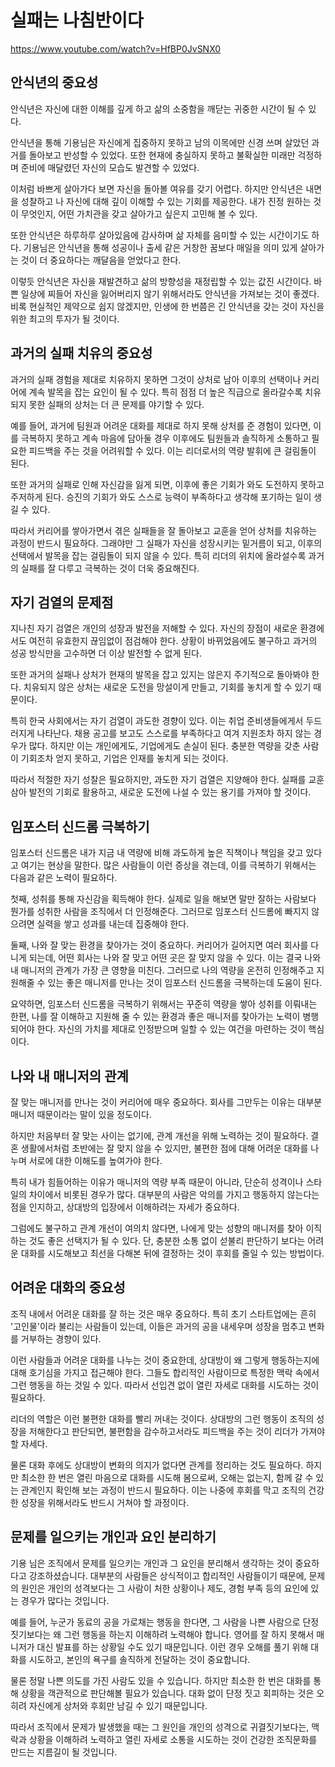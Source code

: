 # 실패는 나침반이다

https://www.youtube.com/watch?v=HfBP0JvSNX0

## 안식년의 중요성

안식년은 자신에 대한 이해를 깊게 하고 삶의 소중함을 깨닫는 귀중한 시간이 될 수 있다.

안식년을 통해 기용님은 자신에게 집중하지 못하고 남의 이목에만 신경 쓰며 살았던 과거를 돌아보고 반성할 수 있었다. 또한 현재에 충실하지 못하고 불확실한 미래만 걱정하며 준비에 매달렸던 자신의 모습도 발견할 수 있었다.

이처럼 바쁘게 살아가다 보면 자신을 돌아볼 여유를 갖기 어렵다. 하지만 안식년은 내면을 성찰하고 나 자신에 대해 깊이 이해할 수 있는 기회를 제공한다. 내가 진정 원하는 것이 무엇인지, 어떤 가치관을 갖고 살아가고 싶은지 고민해 볼 수 있다.

또한 안식년은 하루하루 살아있음에 감사하며 삶 자체를 음미할 수 있는 시간이기도 하다. 기용님은 안식년을 통해 성공이나 출세 같은 거창한 꿈보다 매일을 의미 있게 살아가는 것이 더 중요하다는 깨달음을 얻었다고 한다.

이렇듯 안식년은 자신을 재발견하고 삶의 방향성을 재정립할 수 있는 값진 시간이다. 바쁜 일상에 찌들어 자신을 잃어버리지 않기 위해서라도 안식년을 가져보는 것이 좋겠다. 비록 현실적인 제약으로 쉽지 않겠지만, 인생에 한 번쯤은 긴 안식년을 갖는 것이 자신을 위한 최고의 투자가 될 것이다.

## 과거의 실패 치유의 중요성

과거의 실패 경험을 제대로 치유하지 못하면 그것이 상처로 남아 이후의 선택이나 커리어에 계속 발목을 잡는 요인이 될 수 있다. 특히 점점 더 높은 직급으로 올라갈수록 치유되지 못한 실패의 상처는 더 큰 문제를 야기할 수 있다.

예를 들어, 과거에 팀원과 어려운 대화를 제대로 하지 못해 상처를 준 경험이 있다면, 이를 극복하지 못하고 계속 마음에 담아둘 경우 이후에도 팀원들과 솔직하게 소통하고 필요한 피드백을 주는 것을 어려워할 수 있다. 이는 리더로서의 역량 발휘에 큰 걸림돌이 된다.

또한 과거의 실패로 인해 자신감을 잃게 되면, 이후에 좋은 기회가 와도 도전하지 못하고 주저하게 된다. 승진의 기회가 와도 스스로 능력이 부족하다고 생각해 포기하는 일이 생길 수 있다.

따라서 커리어를 쌓아가면서 겪은 실패들을 잘 돌아보고 교훈을 얻어 상처를 치유하는 과정이 반드시 필요하다. 그래야만 그 실패가 자신을 성장시키는 밑거름이 되고, 이후의 선택에서 발목을 잡는 걸림돌이 되지 않을 수 있다. 특히 리더의 위치에 올라설수록 과거의 실패를 잘 다루고 극복하는 것이 더욱 중요해진다.

## 자기 검열의 문제점

지나친 자기 검열은 개인의 성장과 발전을 저해할 수 있다. 자신의 장점이 새로운 환경에서도 여전히 유효한지 끊임없이 점검해야 한다. 상황이 바뀌었음에도 불구하고 과거의 성공 방식만을 고수하면 더 이상 발전할 수 없게 된다.

또한 과거의 실패나 상처가 현재의 발목을 잡고 있지는 않은지 주기적으로 돌아봐야 한다. 치유되지 않은 상처는 새로운 도전을 망설이게 만들고, 기회를 놓치게 할 수 있기 때문이다.

특히 한국 사회에서는 자기 검열이 과도한 경향이 있다. 이는 취업 준비생들에게서 두드러지게 나타난다. 채용 공고를 보고도 스스로를 부족하다고 여겨 지원조차 하지 않는 경우가 많다. 하지만 이는 개인에게도, 기업에게도 손실이 된다. 충분한 역량을 갖춘 사람이 기회조차 얻지 못하고, 기업은 인재를 놓치게 되는 것이다.

따라서 적절한 자기 성찰은 필요하지만, 과도한 자기 검열은 지양해야 한다. 실패를 교훈 삼아 발전의 기회로 활용하고, 새로운 도전에 나설 수 있는 용기를 가져야 할 것이다.

## 임포스터 신드롬 극복하기

임포스터 신드롬은 내가 지금 내 역량에 비해 과도하게 높은 직책이나 책임을 갖고 있다고 여기는 현상을 말한다. 많은 사람들이 이런 증상을 겪는데, 이를 극복하기 위해서는 다음과 같은 노력이 필요하다.

첫째, 성취를 통해 자신감을 획득해야 한다. 실제로 일을 해보면 말만 잘하는 사람보다 뭔가를 성취한 사람을 조직에서 더 인정해준다. 그러므로 임포스터 신드롬에 빠지지 않으려면 실력을 쌓고 성과를 내는데 집중해야 한다.

둘째, 나와 잘 맞는 환경을 찾아가는 것이 중요하다. 커리어가 길어지면 여러 회사를 다니게 되는데, 어떤 회사는 나와 잘 맞고 어떤 곳은 잘 맞지 않을 수 있다. 이는 결국 나와 내 매니저의 관계가 가장 큰 영향을 미친다. 그러므로 나의 역량을 온전히 인정해주고 지원해줄 수 있는 좋은 매니저를 만나는 것이 임포스터 신드롬을 극복하는데 도움이 된다.

요약하면, 임포스터 신드롬을 극복하기 위해서는 꾸준히 역량을 쌓아 성취를 이뤄내는 한편, 나를 잘 이해하고 지원해 줄 수 있는 환경과 좋은 매니저를 찾아가는 노력이 병행되어야 한다. 자신의 가치를 제대로 인정받으며 일할 수 있는 여건을 마련하는 것이 핵심이다.

## 나와 내 매니저의 관계

잘 맞는 매니저를 만나는 것이 커리어에 매우 중요하다. 회사를 그만두는 이유는 대부분 매니저 때문이라는 말이 있을 정도이다. 

하지만 처음부터 잘 맞는 사이는 없기에, 관계 개선을 위해 노력하는 것이 필요하다. 결혼 생활에서처럼 초반에는 잘 맞지 않을 수 있지만, 불편한 점에 대해 어려운 대화를 나누며 서로에 대한 이해도를 높여가야 한다. 

특히 내가 힘들어하는 이유가 매니저의 역량 부족 때문이 아니라, 단순히 성격이나 스타일의 차이에서 비롯된 경우가 많다. 대부분의 사람은 악의를 가지고 행동하지 않는다는 점을 인지하고, 상대방의 입장에서 이해하려는 자세가 중요하다.

그럼에도 불구하고 관계 개선이 여의치 않다면, 나에게 맞는 성향의 매니저를 찾아 이직하는 것도 좋은 선택지가 될 수 있다. 단, 충분한 소통 없이 섣불리 판단하기 보다는 어려운 대화를 시도해보고 최선을 다해본 뒤에 결정하는 것이 후회를 줄일 수 있는 방법이다.

## 어려운 대화의 중요성

조직 내에서 어려운 대화를 잘 하는 것은 매우 중요하다. 특히 초기 스타트업에는 흔히 '고인물'이라 불리는 사람들이 있는데, 이들은 과거의 공을 내세우며 성장을 멈추고 변화를 거부하는 경향이 있다. 

이런 사람들과 어려운 대화를 나누는 것이 중요한데, 상대방이 왜 그렇게 행동하는지에 대해 호기심을 가지고 접근해야 한다. 그들도 합리적인 사람이므로 특정한 맥락 속에서 그런 행동을 하는 것일 수 있다. 따라서 선입견 없이 열린 자세로 대화를 시도하는 것이 필요하다.

리더의 역할은 이런 불편한 대화를 빨리 꺼내는 것이다. 상대방의 그런 행동이 조직의 성장을 저해한다고 판단되면, 불편함을 감수하고서라도 피드백을 주는 것이 리더가 가져야 할 자세다. 

물론 대화 후에도 상대방이 변화의 의지가 없다면 관계를 정리하는 것도 필요하다. 하지만 최소한 한 번은 열린 마음으로 대화를 시도해 봄으로써, 오해는 없는지, 함께 갈 수 있는 관계인지 확인해 보는 과정이 반드시 필요하다. 이는 나중에 후회를 막고 조직의 건강한 성장을 위해서라도 반드시 거쳐야 할 과정이다.

## 문제를 일으키는 개인과 요인 분리하기

기용 님은 조직에서 문제를 일으키는 개인과 그 요인을 분리해서 생각하는 것이 중요하다고 강조하셨습니다. 대부분의 사람들은 상식적이고 합리적인 사람들이기 때문에, 문제의 원인은 개인의 성격보다는 그 사람이 처한 상황이나 제도, 경험 부족 등의 요인에 있는 경우가 많다는 것입니다. 

예를 들어, 누군가 동료의 공을 가로채는 행동을 한다면, 그 사람을 나쁜 사람으로 단정 짓기보다는 왜 그런 행동을 하는지 이해하려 노력해야 합니다. 영어를 잘 하지 못해서 매니저가 대신 발표를 하는 상황일 수도 있기 때문입니다. 이런 경우 오해를 풀기 위해 대화를 시도하고, 본인의 욕구를 솔직하게 전달하는 것이 중요합니다.

물론 정말 나쁜 의도를 가진 사람도 있을 수 있습니다. 하지만 최소한 한 번은 대화를 통해 상황을 객관적으로 판단해볼 필요가 있습니다. 대화 없이 단정 짓고 회피하는 것은 오히려 자신에게 상처와 후회만 남길 수 있기 때문입니다.  

따라서 조직에서 문제가 발생했을 때는 그 원인을 개인의 성격으로 귀결짓기보다는, 맥락과 상황을 이해하려 노력하고 열린 자세로 소통을 시도하는 것이 건강한 조직문화를 만드는 지름길이 될 것입니다.

